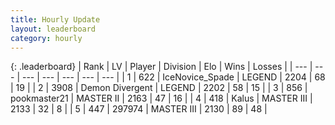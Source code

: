 ```yaml
---
title: Hourly Update
layout: leaderboard
category: hourly
---
```


{: .leaderboard}
| Rank | LV | Player | Division | Elo | Wins | Losses |
| --- | --- | --- | --- | --- | --- | --- |
| <span data-change="0">1</span> | 622 | <span title="ID: 597289">IceNovice_Spade</span> | LEGEND | <span data-change="0">2204</span> | <span data-change="0">68</span> | <span data-change="0">19</span> |
| <span data-change="0">2</span> | 3908 | <span title="ID: 370081">Demon Divergent</span> | LEGEND | <span data-change="0">2202</span> | <span data-change="0">58</span> | <span data-change="0">15</span> |
| <span data-change="0">3</span> | 856 | <span title="ID: 652474">pookmaster21</span> | MASTER II | <span data-change="4">2163</span> | <span data-change="1">47</span> | <span data-change="0">16</span> |
| <span data-change="1">4</span> | 418 | <span title="ID: 487157">Kalus</span> | MASTER III | <span data-change="9">2133</span> | <span data-change="1">32</span> | <span data-change="0">8</span> |
| <span data-change="-1">5</span> | 447 | <span title="ID: 544038">297974</span> | MASTER III | <span data-change="0">2130</span> | <span data-change="0">89</span> | <span data-change="0">48</span> |